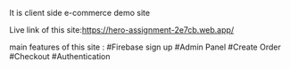 It is client side e-commerce demo site 

Live link of this site:https://hero-assignment-2e7cb.web.app/

main features of this site :
#Firebase sign up
#Admin Panel
#Create Order
#Checkout
#Authentication 
